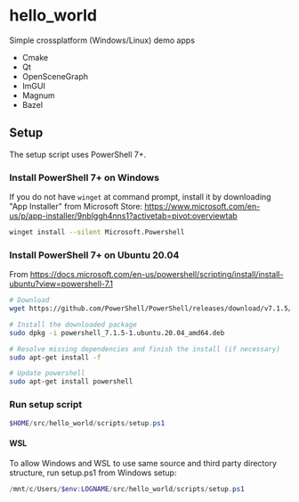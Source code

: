 # hello_world
Simple crossplatform (Windows/Linux) demo apps

* Cmake
* Qt
* OpenSceneGraph
* ImGUI
* Magnum
* Bazel

## Setup

The setup script uses PowerShell 7+.

### Install PowerShell 7+ on Windows

If you do not have `winget` at command prompt, install it by downloading "App Installer" from Microsoft Store: 
<https://www.microsoft.com/en-us/p/app-installer/9nblggh4nns1?activetab=pivot:overviewtab>

```sh
winget install --silent Microsoft.Powershell
```

### Install PowerShell 7+ on Ubuntu 20.04

From <https://docs.microsoft.com/en-us/powershell/scripting/install/install-ubuntu?view=powershell-7.1>

```sh
# Download
wget https://github.com/PowerShell/PowerShell/releases/download/v7.1.5/powershell_7.1.5-1.ubuntu.20.04_amd64.deb

# Install the downloaded package
sudo dpkg -i powershell_7.1.5-1.ubuntu.20.04_amd64.deb

# Resolve missing dependencies and finish the install (if necessary)
sudo apt-get install -f

# Update powershell
sudo apt-get install powershell
```

### Run setup script

```powershell
$HOME/src/hello_world/scripts/setup.ps1
```

#### WSL

To allow Windows and WSL to use same source and third party directory structure, run setup.ps1 from Windows setup:

```powershell
/mnt/c/Users/$env:LOGNAME/src/hello_world/scripts/setup.ps1
```